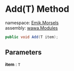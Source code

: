 # Add\(T\) Method

namespace: [Emik\.Morsels](../../Emik.Morsels.md)<br />
assembly: [wawa\.Modules](../../../wawa.Modules.md)



```csharp
public void Add(T item);
```

## Parameters

__item__ : `T`



